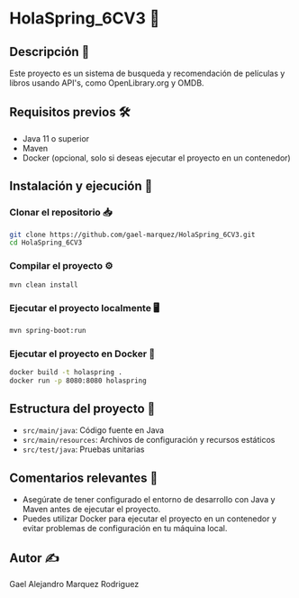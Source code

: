 # HolaSpring_6CV3 🚀

## Descripción 📄
Este proyecto es un sistema de busqueda y recomendación de películas y libros usando API's, como OpenLibrary.org y OMDB.

## Requisitos previos 🛠️
- Java 11 o superior
- Maven
- Docker (opcional, solo si deseas ejecutar el proyecto en un contenedor)

## Instalación y ejecución 🚀

### Clonar el repositorio 📥
```bash
git clone https://github.com/gael-marquez/HolaSpring_6CV3.git
cd HolaSpring_6CV3
```

### Compilar el proyecto ⚙️
```bash
mvn clean install
```

### Ejecutar el proyecto localmente 🖥️
```bash
mvn spring-boot:run
```

### Ejecutar el proyecto en Docker 🐳
```bash
docker build -t holaspring .
docker run -p 8080:8080 holaspring
```

## Estructura del proyecto 📁
- `src/main/java`: Código fuente en Java
- `src/main/resources`: Archivos de configuración y recursos estáticos
- `src/test/java`: Pruebas unitarias

## Comentarios relevantes 💬
- Asegúrate de tener configurado el entorno de desarrollo con Java y Maven antes de ejecutar el proyecto.
- Puedes utilizar Docker para ejecutar el proyecto en un contenedor y evitar problemas de configuración en tu máquina local.

## Autor ✍️
Gael Alejandro Marquez Rodriguez
